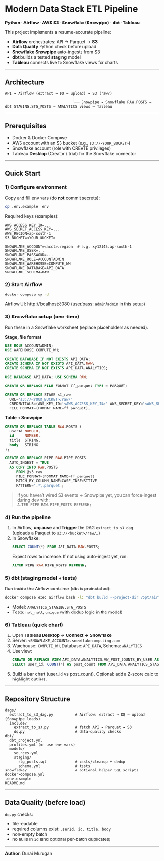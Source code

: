 # Modern Data Stack ETL Pipeline  
**Python · Airflow · AWS S3 · Snowflake (Snowpipe) · dbt · Tableau**

This project implements a resume-accurate pipeline:

- **Airflow** orchestrates: API → Parquet → **S3**  
- **Data Quality** Python check before upload  
- **Snowflake Snowpipe** auto-ingests from S3  
- **dbt** builds a tested **staging** model  
- **Tableau** connects live to Snowflake views for charts

---

## Architecture

```
API → Airflow (extract → DQ → upload) → S3 (raw/)
                               │
                               └── Snowpipe → Snowflake RAW.POSTS → dbt STAGING.STG_POSTS → ANALYTICS views → Tableau
```

---

## Prerequisites

- Docker & Docker Compose
- AWS account with an S3 bucket (e.g., `s3://<YOUR_BUCKET>`)
- Snowflake account (role with CREATE privileges)
- Tableau **Desktop** (Creator / trial) for the Snowflake connector

---

## Quick Start

### 1) Configure environment
Copy and fill env vars (do **not** commit secrets):
```bash
cp .env.example .env
```
Required keys (examples):
```
AWS_ACCESS_KEY_ID=...
AWS_SECRET_ACCESS_KEY=...
AWS_REGION=ap-south-1
S3_BUCKET=<YOUR_BUCKET>

SNOWFLAKE_ACCOUNT=<acct>.region  # e.g. xy12345.ap-south-1
SNOWFLAKE_USER=...
SNOWFLAKE_PASSWORD=...
SNOWFLAKE_ROLE=ACCOUNTADMIN
SNOWFLAKE_WAREHOUSE=COMPUTE_WH
SNOWFLAKE_DATABASE=API_DATA
SNOWFLAKE_SCHEMA=RAW
```

### 2) Start Airflow
```bash
docker compose up -d
```
Airflow UI: http://localhost:8080 (user/pass: `admin`/`admin` in this setup)

### 3) Snowflake setup (one-time)

Run these in a Snowflake worksheet (replace placeholders as needed).

**Stage, file format**
```sql
USE ROLE ACCOUNTADMIN;
USE WAREHOUSE COMPUTE_WH;

CREATE DATABASE IF NOT EXISTS API_DATA;
CREATE SCHEMA IF NOT EXISTS API_DATA.RAW;
CREATE SCHEMA IF NOT EXISTS API_DATA.ANALYTICS;

USE DATABASE API_DATA; USE SCHEMA RAW;

CREATE OR REPLACE FILE FORMAT ff_parquet TYPE = PARQUET;

CREATE OR REPLACE STAGE s3_raw
  URL='s3://<YOUR_BUCKET>/raw/'
  CREDENTIALS=(AWS_KEY_ID='<AWS_ACCESS_KEY_ID>' AWS_SECRET_KEY='<AWS_SECRET_ACCESS_KEY>')
  FILE_FORMAT=(FORMAT_NAME=ff_parquet);
```

**Table + Snowpipe**
```sql
CREATE OR REPLACE TABLE RAW.POSTS (
  userId NUMBER,
  id     NUMBER,
  title  STRING,
  body   STRING
);

CREATE OR REPLACE PIPE RAW.PIPE_POSTS
  AUTO_INGEST = TRUE
  AS COPY INTO RAW.POSTS
     FROM @s3_raw
     FILE_FORMAT=(FORMAT_NAME=ff_parquet)
     MATCH_BY_COLUMN_NAME=CASE_INSENSITIVE
     PATTERN='.*\.parquet';
```

> If you haven’t wired S3 events → Snowpipe yet, you can force-ingest during dev with:  
> `ALTER PIPE RAW.PIPE_POSTS REFRESH;`

### 4) Run the pipeline
1. In Airflow, **unpause** and **Trigger** the DAG `extract_to_s3_dag`  
   (uploads a Parquet to `s3://<bucket>/raw/…`)
2. In Snowflake:
   ```sql
   SELECT COUNT(*) FROM API_DATA.RAW.POSTS;
   ```
   Expect rows to increase. If not using auto-ingest yet, run:
   ```sql
   ALTER PIPE RAW.PIPE_POSTS REFRESH;
   ```

### 5) dbt (staging model + tests)
Run inside the Airflow container (dbt is preinstalled):
```bash
docker compose exec airflow bash -lc "dbt build --project-dir /opt/airflow/dbt --profiles-dir /opt/airflow/dbt"
```
- Model: `ANALYTICS_STAGING.STG_POSTS`  
- Tests: `not_null`, `unique` (with dedup logic in the model)

### 6) Tableau (quick chart)
1. Open **Tableau Desktop** → **Connect → Snowflake**
2. Server: `<SNOWFLAKE_ACCOUNT>.snowflakecomputing.com`
3. Warehouse: `COMPUTE_WH`, Database: `API_DATA`, Schema: `ANALYTICS`
4. Use view:
   ```sql
   CREATE OR REPLACE VIEW API_DATA.ANALYTICS.VW_POST_COUNTS_BY_USER AS
   SELECT user_id, COUNT(*) AS post_count FROM API_DATA.ANALYTICS_STAGING.STG_POSTS GROUP BY 1;
   ```
5. Build a bar chart (user_id vs post_count). Optional: add a Z-score calc to highlight outliers.

---

## Repository Structure

```
dags/
  extract_to_s3_dag.py          # Airflow: extract → DQ → upload (Snowpipe loads)
  include/
    extract_to_s3.py            # fetch API → Parquet → S3
    dq.py                       # data-quality checks
dbt/
  dbt_project.yml
  profiles.yml (or use env vars)
  models/
    sources.yml
    staging/
      stg_posts.sql             # casts/cleanup + dedup
      schema.yml                # tests
snowflake/                      # optional helper SQL scripts
docker-compose.yml
.env.example
README.md
```

---

## Data Quality (before load)

`dq.py` checks:
- file readable
- required columns exist: `userId, id, title, body`
- non-empty batch
- no nulls in `id` (and optional per-batch duplicates)

---
**Author:** Durai Murugan
